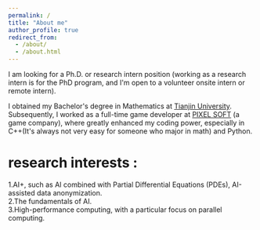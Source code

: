 ```yaml
---
permalink: /
title: "About me"
author_profile: true
redirect_from: 
  - /about/
  - /about.html
---
```


I am looking for a Ph.D. or research intern position (working as a research intern is for the PhD program, and I'm open to a volunteer onsite intern or remote intern).

I obtained my Bachelor's degree in Mathematics at [Tianjin University](https://www.tju.edu.cn/). Subsequently, I worked as a full-time game developer at [PIXEL SOFT](https://www.pixelgame.net/pixelsoft/english/) (a game company), where greatly enhanced my coding power, especially in C++(It's always not very easy for someone who major in math) and Python.

research interests :
======
1.AI+, such as AI combined with Partial Differential Equations (PDEs), AI-assisted data anonymization.<br/>
2.The fundamentals of AI.<br/>
3.High-performance computing, with a particular focus on parallel computing.<br/>



